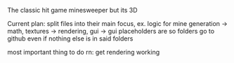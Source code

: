 The classic hit game minesweeper but its 3D

Current plan:
split files into their main focus, ex. logic for mine generation -> math, textures -> rendering, gui -> gui
placeholders are so folders go to github even if nothing else is in said folders

most important thing to do rn: get rendering working
